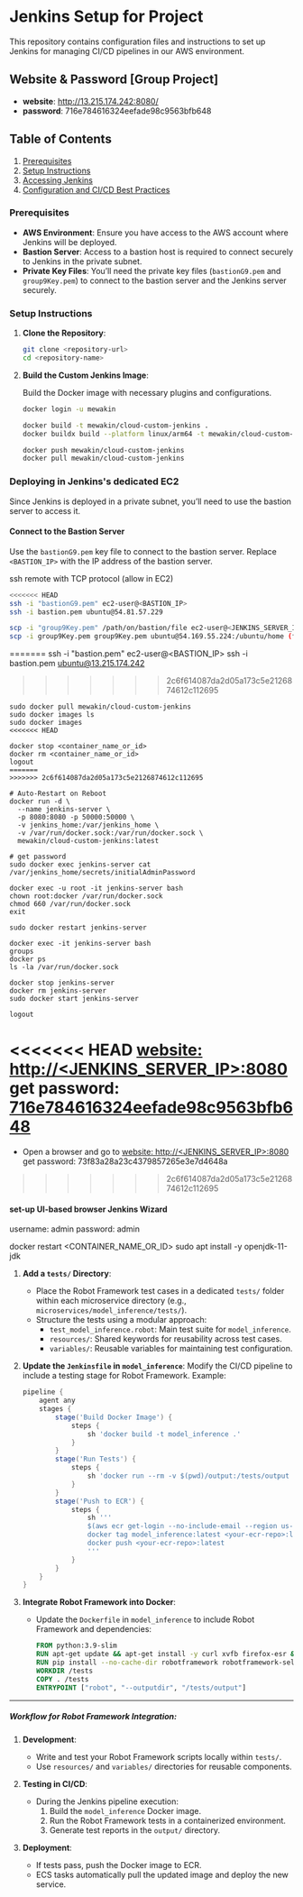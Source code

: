 # Jenkins Setup for Project

This repository contains configuration files and instructions to set up Jenkins for managing CI/CD pipelines in our AWS environment.

## Website & Password [Group Project]

- **website**: http://13.215.174.242:8080/
- **password**: 716e784616324eefade98c9563bfb648

## Table of Contents
1. [Prerequisites](#prerequisites)
2. [Setup Instructions](#setup-instructions)
3. [Accessing Jenkins](#accessing-jenkins)
4. [Configuration and CI/CD Best Practices](#configuration-and-cicd-best-practices)

### Prerequisites

- **AWS Environment**: Ensure you have access to the AWS account where Jenkins will be deployed.
- **Bastion Server**: Access to a bastion host is required to connect securely to Jenkins in the private subnet.
- **Private Key Files**: You’ll need the private key files (`bastionG9.pem` and `group9Key.pem`) to connect to the bastion server and the Jenkins server securely.

### Setup Instructions

1. **Clone the Repository**:

    ```bash
    git clone <repository-url>
    cd <repository-name>
    ```

2. **Build the Custom Jenkins Image**:

   Build the Docker image with necessary plugins and configurations.

    ```bash
    docker login -u mewakin

    docker build -t mewakin/cloud-custom-jenkins .
    docker buildx build --platform linux/arm64 -t mewakin/cloud-custom-jenkins .

    docker push mewakin/cloud-custom-jenkins
    docker pull mewakin/cloud-custom-jenkins
    ```

### Deploying in Jenkins's dedicated EC2

Since Jenkins is deployed in a private subnet, you’ll need to use the bastion server to access it.

#### Connect to the Bastion Server

Use the `bastionG9.pem` key file to connect to the bastion server. Replace `<BASTION_IP>` with the IP address of the bastion server.

ssh remote with TCP protocol (allow in EC2)

```bash
<<<<<<< HEAD
ssh -i "bastionG9.pem" ec2-user@<BASTION_IP>
ssh -i bastion.pem ubuntu@54.81.57.229

scp -i "group9Key.pem" /path/on/bastion/file ec2-user@<JENKINS_SERVER_IP>:/path/on/jenkins-server/
scp -i group9Key.pem group9Key.pem ubuntu@54.169.55.224:/ubuntu/home (from local terminal)
```

<!-- #### 2. SSH into the Jenkins Server via Bastion

Once on the bastion server, use the `group9Key.pem` key file to access the Jenkins server.

```bash
ssh -i "group9Key.pem" ec2-user@<JENKINS_SERVER_IP>
ssh -i "group9Key.pem" ubuntu@10.0.138.34 -->
=======
ssh -i "bastion.pem" ec2-user@<BASTION_IP>
ssh -i bastion.pem ubuntu@13.215.174.242
>>>>>>> 2c6f614087da2d05a173c5e2126874612c112695

```
sudo docker pull mewakin/cloud-custom-jenkins
sudo docker images ls
sudo docker images
<<<<<<< HEAD

docker stop <container_name_or_id>
docker rm <container_name_or_id>
logout
=======
>>>>>>> 2c6f614087da2d05a173c5e2126874612c112695

# Auto-Restart on Reboot
docker run -d \
  --name jenkins-server \
  -p 8080:8080 -p 50000:50000 \
  -v jenkins_home:/var/jenkins_home \
  -v /var/run/docker.sock:/var/run/docker.sock \
  mewakin/cloud-custom-jenkins:latest

# get password
sudo docker exec jenkins-server cat /var/jenkins_home/secrets/initialAdminPassword

docker exec -u root -it jenkins-server bash
chown root:docker /var/run/docker.sock
chmod 660 /var/run/docker.sock
exit

sudo docker restart jenkins-server

docker exec -it jenkins-server bash
groups
docker ps
ls -la /var/run/docker.sock

docker stop jenkins-server
docker rm jenkins-server
sudo docker start jenkins-server

logout
```
<<<<<<< HEAD
[website: http://<JENKINS_SERVER_IP>:8080](http://54.81.57.229:8080)
get password: [716e784616324eefade98c9563bfb648](http://54.81.57.229:8080)
=======
- Open a browser and go to [website: http://<JENKINS_SERVER_IP>:8080](http://13.215.174.242:8080)
get password: 73f83a28a23c4379857265e3e7d4648a
>>>>>>> 2c6f614087da2d05a173c5e2126874612c112695

#### set-up UI-based browser Jenkins Wizard

username: admin
password: admin

docker restart <CONTAINER_NAME_OR_ID>
sudo apt install -y openjdk-11-jdk

1. **Add a `tests/` Directory**:
   - Place the Robot Framework test cases in a dedicated `tests/` folder within each microservice directory (e.g., `microservices/model_inference/tests/`).
   - Structure the tests using a modular approach:
     - `test_model_inference.robot`: Main test suite for `model_inference`.
     - `resources/`: Shared keywords for reusability across test cases.
     - `variables/`: Reusable variables for maintaining test configuration.

2. **Update the `Jenkinsfile` in `model_inference`**:
   Modify the CI/CD pipeline to include a testing stage for Robot Framework. Example:
   ```groovy
   pipeline {
       agent any
       stages {
           stage('Build Docker Image') {
               steps {
                   sh 'docker build -t model_inference .'
               }
           }
           stage('Run Tests') {
               steps {
                   sh 'docker run --rm -v $(pwd)/output:/tests/output model_inference robot --outputdir /tests/output tests/'
               }
           }
           stage('Push to ECR') {
               steps {
                   sh '''
                   $(aws ecr get-login --no-include-email --region us-east-1)
                   docker tag model_inference:latest <your-ecr-repo>:latest
                   docker push <your-ecr-repo>:latest
                   '''
               }
           }
       }
   }
   ```

3. **Integrate Robot Framework into Docker**:
   - Update the `Dockerfile` in `model_inference` to include Robot Framework and dependencies:
     ```dockerfile
     FROM python:3.9-slim
     RUN apt-get update && apt-get install -y curl xvfb firefox-esr && rm -rf /var/lib/apt/lists/*
     RUN pip install --no-cache-dir robotframework robotframework-seleniumlibrary selenium
     WORKDIR /tests
     COPY . /tests
     ENTRYPOINT ["robot", "--outputdir", "/tests/output"]
     ```

---

##### Workflow for Robot Framework Integration:
1. **Development**:
   - Write and test your Robot Framework scripts locally within `tests/`.
   - Use `resources/` and `variables/` directories for reusable components.

2. **Testing in CI/CD**:
   - During the Jenkins pipeline execution:
     1. Build the `model_inference` Docker image.
     2. Run the Robot Framework tests in a containerized environment.
     3. Generate test reports in the `output/` directory.

3. **Deployment**:
   - If tests pass, push the Docker image to ECR.
   - ECS tasks automatically pull the updated image and deploy the new service.
